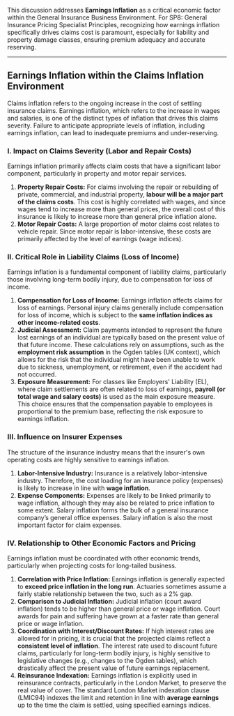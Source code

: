 This discussion addresses **Earnings Inflation** as a critical economic factor within the General Insurance Business Environment. For SP8: General Insurance Pricing Specialist Principles, recognizing how earnings inflation specifically drives claims cost is paramount, especially for liability and property damage classes, ensuring premium adequacy and accurate reserving.

---

## **Earnings Inflation within the Claims Inflation Environment**

Claims inflation refers to the ongoing increase in the cost of settling insurance claims. Earnings inflation, which refers to the increase in wages and salaries, is one of the distinct types of inflation that drives this claims severity. Failure to anticipate appropriate levels of inflation, including earnings inflation, can lead to inadequate premiums and under-reserving.

### **I. Impact on Claims Severity (Labor and Repair Costs)**

Earnings inflation primarily affects claim costs that have a significant labor component, particularly in property and motor repair services.

1. **Property Repair Costs:** For claims involving the repair or rebuilding of private, commercial, and industrial property, **labour will be a major part of the claims costs**. This cost is highly correlated with wages, and since wages tend to increase more than general prices, the overall cost of this insurance is likely to increase more than general price inflation alone.  
2. **Motor Repair Costs:** A large proportion of motor claims cost relates to vehicle repair. Since motor repair is labor-intensive, these costs are primarily affected by the level of earnings (wage indices).

### **II. Critical Role in Liability Claims (Loss of Income)**

Earnings inflation is a fundamental component of liability claims, particularly those involving long-term bodily injury, due to compensation for loss of income.

1. **Compensation for Loss of Income:** Earnings inflation affects claims for loss of earnings. Personal injury claims generally include compensation for loss of income, which is subject to the **same inflation indices as other income-related costs**.  
2. **Judicial Assessment:** Claim payments intended to represent the future lost earnings of an individual are typically based on the present value of that future income. These calculations rely on assumptions, such as the **employment risk assumption** in the Ogden tables (UK context), which allows for the risk that the individual might have been unable to work due to sickness, unemployment, or retirement, even if the accident had not occurred.  
3. **Exposure Measurement:** For classes like Employers' Liability (EL), where claim settlements are often related to loss of earnings, **payroll (or total wage and salary costs)** is used as the main exposure measure. This choice ensures that the compensation payable to employees is proportional to the premium base, reflecting the risk exposure to earnings inflation.

### **III. Influence on Insurer Expenses**

The structure of the insurance industry means that the insurer's own operating costs are highly sensitive to earnings inflation.

1. **Labor-Intensive Industry:** Insurance is a relatively labor-intensive industry. Therefore, the cost loading for an insurance policy (expenses) is likely to increase in line with **wage inflation**.  
2. **Expense Components:** Expenses are likely to be linked primarily to wage inflation, although they may also be related to price inflation to some extent. Salary inflation forms the bulk of a general insurance company’s general office expenses. Salary inflation is also the most important factor for claim expenses.

### **IV. Relationship to Other Economic Factors and Pricing**

Earnings inflation must be coordinated with other economic trends, particularly when projecting costs for long-tailed business.

1. **Correlation with Price Inflation:** Earnings inflation is generally expected to **exceed price inflation in the long run**. Actuaries sometimes assume a fairly stable relationship between the two, such as a 2% gap.  
2. **Comparison to Judicial Inflation:** Judicial inflation (court award inflation) tends to be higher than general price or wage inflation. Court awards for pain and suffering have grown at a faster rate than general price or wage inflation.  
3. **Coordination with Interest/Discount Rates:** If high interest rates are allowed for in pricing, it is crucial that the projected claims reflect a **consistent level of inflation**. The interest rate used to discount future claims, particularly for long-term bodily injury, is highly sensitive to legislative changes (e.g., changes to the Ogden tables), which drastically affect the present value of future earnings replacement.  
4. **Reinsurance Indexation:** Earnings inflation is explicitly used in reinsurance contracts, particularly in the London Market, to preserve the real value of cover. The standard London Market indexation clause (LMIC94) indexes the limit and retention in line with **average earnings** up to the time the claim is settled, using specified earnings indices.


